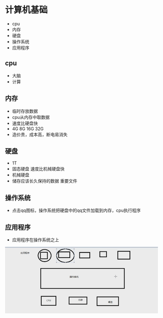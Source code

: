 # 计算机基础

- cpu
- 内存
- 硬盘
- 操作系统
- 应用程序

## cpu

- 大脑
- 计算

## 内存

- 临时存放数据
- cpu从内存中取数据
- 速度比硬盘快
- 4G 8G 16G 32G
- 造价贵，成本高，断电易消失

## 硬盘

- 1T
- 固态硬盘 速度比机械硬盘快
- 机械硬盘
- 储存应该长久保持的数据 重要文件

## 操作系统

- 点击qq图标，操作系统把硬盘中的qq文件加载到内存，cpu执行程序

## 应用程序

- 应用程序在操作系统之上

![计算机基础](计算机基础.png)
